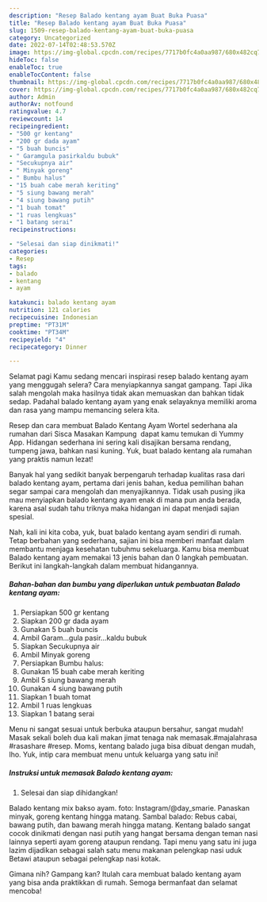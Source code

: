 ```yaml
---
description: "Resep Balado kentang ayam Buat Buka Puasa"
title: "Resep Balado kentang ayam Buat Buka Puasa"
slug: 1509-resep-balado-kentang-ayam-buat-buka-puasa
category: Uncategorized
date: 2022-07-14T02:48:53.570Z
image: https://img-global.cpcdn.com/recipes/7717b0fc4a0aa987/680x482cq70/balado-kentang-ayam-foto-resep-utama.jpg
hideToc: false
enableToc: true
enableTocContent: false
thumbnail: https://img-global.cpcdn.com/recipes/7717b0fc4a0aa987/680x482cq70/balado-kentang-ayam-foto-resep-utama.jpg
cover: https://img-global.cpcdn.com/recipes/7717b0fc4a0aa987/680x482cq70/balado-kentang-ayam-foto-resep-utama.jpg
author: Admin
authorAv: notfound
ratingvalue: 4.7
reviewcount: 14
recipeingredient:
- "500 gr kentang"
- "200 gr dada ayam"
- "5 buah buncis"
- " Garamgula pasirkaldu bubuk"
- "Secukupnya air"
- " Minyak goreng"
- " Bumbu halus"
- "15 buah cabe merah keriting"
- "5 siung bawang merah"
- "4 siung bawang putih"
- "1 buah tomat"
- "1 ruas lengkuas"
- "1 batang serai"
recipeinstructions:

- "Selesai dan siap dinikmati!"
categories:
- Resep
tags:
- balado
- kentang
- ayam

katakunci: balado kentang ayam 
nutrition: 121 calories
recipecuisine: Indonesian
preptime: "PT31M"
cooktime: "PT34M"
recipeyield: "4"
recipecategory: Dinner

---
```



Selamat pagi Kamu sedang mencari inspirasi resep balado kentang ayam yang menggugah selera? Cara menyiapkannya sangat gampang. Tapi Jika salah mengolah maka hasilnya tidak akan memuaskan dan bahkan tidak sedap. Padahal balado kentang ayam yang enak selayaknya memiliki aroma dan rasa yang mampu memancing selera kita.


Resep dan cara membuat Balado Kentang Ayam Wortel sederhana ala rumahan dari Sisca ️Masakan Kampung ️ dapat kamu temukan di Yummy App. Hidangan sederhana ini sering kali disajikan bersama rendang, tumpeng jawa, bahkan nasi kuning. Yuk, buat balado kentang ala rumahan yang praktis namun lezat!

Banyak hal yang sedikit banyak berpengaruh terhadap kualitas rasa dari balado kentang ayam, pertama dari jenis bahan, kedua pemilihan bahan segar sampai cara mengolah dan menyajikannya. Tidak usah pusing jika mau menyiapkan balado kentang ayam enak di mana pun anda berada, karena asal sudah tahu triknya maka hidangan ini dapat menjadi sajian spesial.


Nah, kali ini kita coba, yuk, buat balado kentang ayam sendiri di rumah. Tetap berbahan yang sederhana, sajian ini bisa memberi manfaat dalam membantu menjaga kesehatan tubuhmu sekeluarga. Kamu bisa membuat Balado kentang ayam memakai 13 jenis bahan dan 0 langkah pembuatan. Berikut ini langkah-langkah dalam membuat hidangannya.

<!--inarticleads1-->

##### Bahan-bahan dan bumbu yang diperlukan untuk pembuatan Balado kentang ayam:

1. Persiapkan 500 gr kentang
1. Siapkan 200 gr dada ayam
1. Gunakan 5 buah buncis
1. Ambil  Garam...gula pasir...kaldu bubuk
1. Siapkan Secukupnya air
1. Ambil  Minyak goreng
1. Persiapkan  Bumbu halus:
1. Gunakan 15 buah cabe merah keriting
1. Ambil 5 siung bawang merah
1. Gunakan 4 siung bawang putih
1. Siapkan 1 buah tomat
1. Ambil 1 ruas lengkuas
1. Siapkan 1 batang serai


Menu ni sangat sesuai untuk berbuka ataupun bersahur, sangat mudah! Masak sekali boleh dua kali makan jimat tenaga nak memasak.#majalahrasa #rasashare #resep. Moms, kentang balado juga bisa dibuat dengan mudah, lho. Yuk, intip cara membuat menu untuk keluarga yang satu ini! 

<!--inarticleads2-->

##### Instruksi untuk memasak Balado kentang ayam:


1. Selesai dan siap dihidangkan!

Balado kentang mix bakso ayam. foto: Instagram/@day_smarie. Panaskan minyak, goreng kentang hingga matang. Sambal balado: Rebus cabai, bawang putih, dan bawang merah hingga matang. Kentang balado sangat cocok dinikmati dengan nasi putih yang hangat bersama dengan teman nasi lainnya seperti ayam goreng ataupun rendang. Tapi menu yang satu ini juga lazim dijadikan sebagai salah satu menu makanan pelengkap nasi uduk Betawi ataupun sebagai pelengkap nasi kotak. 

Gimana nih? Gampang kan? Itulah cara membuat balado kentang ayam yang bisa anda praktikkan di rumah. Semoga bermanfaat dan selamat mencoba!
